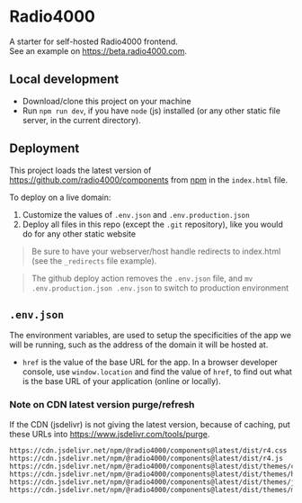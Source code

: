 # Radio4000

A starter for self-hosted Radio4000 frontend.  
See an example on https://beta.radio4000.com.

## Local development

- Download/clone this project on your machine
- Run `npm run dev`, if you have `node` (js) installed (or any other static file server, in the current directory).

## Deployment

This project loads the latest version of https://github.com/radio4000/components from [npm](https://www.npmjs.com/package/@radio4000/components) in the `index.html` file.

To deploy on a live domain:

1. Customize the values of `.env.json` and `.env.production.json`
2. Deploy all files in this repo (except the `.git` repository), like you would do for any other static website

> Be sure to have your webserver/host handle redirects to index.html (see the `_redirects` file example).

> The github deploy action removes the `.env.json` file,
> and `mv .env.production.json .env.json` to switch to production environment

## `.env.json`

The environment variables, are used to setup the specificities of the app we will be running, such as the address of the domain it will be hosted at.

- `href` is the value of the base URL for the app. In a browser developer console, use `window.location` and find the value of `href`, to find out what is the base URL of your application (online or locally).

### Note on CDN latest version purge/refresh

If the CDN (jsdelivr) is not giving the latest version, because of caching, put these URLs into  https://www.jsdelivr.com/tools/purge.

```
https://cdn.jsdelivr.net/npm/@radio4000/components@latest/dist/r4.css
https://cdn.jsdelivr.net/npm/@radio4000/components@latest/dist/r4.js
https://cdn.jsdelivr.net/npm/@radio4000/components@latest/dist/themes/classic.css
https://cdn.jsdelivr.net/npm/@radio4000/components@latest/dist/themes/hash.css
https://cdn.jsdelivr.net/npm/@radio4000/components@latest/dist/themes/jellybeans.css
https://cdn.jsdelivr.net/npm/@radio4000/components@latest/dist/themes/minimal.css
```
